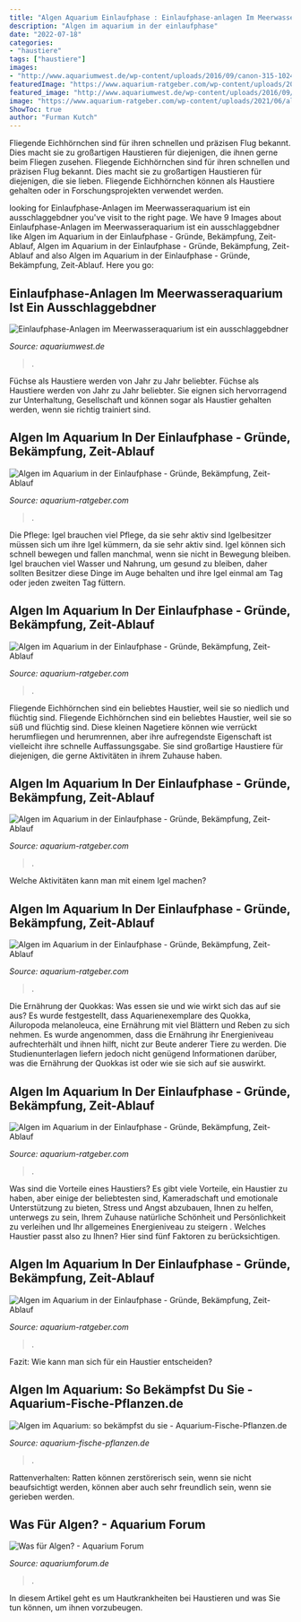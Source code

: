 ```yaml
---
title: "Algen Aquarium Einlaufphase : Einlaufphase-anlagen Im Meerwasseraquarium Ist Ein Ausschlaggebdner"
description: "Algen im aquarium in der einlaufphase"
date: "2022-07-18"
categories:
- "haustiere"
tags: ["haustiere"]
images:
- "http://www.aquariumwest.de/wp-content/uploads/2016/09/canon-315-1024x768.jpg"
featuredImage: "https://www.aquarium-ratgeber.com/wp-content/uploads/2021/06/wurzel-schimmel-768x576.jpg"
featured_image: "http://www.aquariumwest.de/wp-content/uploads/2016/09/canon-315-1024x768.jpg"
image: "https://www.aquarium-ratgeber.com/wp-content/uploads/2021/06/algen-im-aquarium-370x245.jpg"
ShowToc: true
author: "Furman Kutch"
---
```



Fliegende Eichhörnchen sind für ihren schnellen und präzisen Flug bekannt. Dies macht sie zu großartigen Haustieren für diejenigen, die ihnen gerne beim Fliegen zusehen.
Fliegende Eichhörnchen sind für ihren schnellen und präzisen Flug bekannt. Dies macht sie zu großartigen Haustieren für diejenigen, die sie lieben. Fliegende Eichhörnchen können als Haustiere gehalten oder in Forschungsprojekten verwendet werden.

	

		
looking for Einlaufphase-Anlagen im Meerwasseraquarium ist ein ausschlaggebdner you've visit to the right page. We have 9 Images about Einlaufphase-Anlagen im Meerwasseraquarium ist ein ausschlaggebdner like Algen im Aquarium in der Einlaufphase - Gründe, Bekämpfung, Zeit-Ablauf, Algen im Aquarium in der Einlaufphase - Gründe, Bekämpfung, Zeit-Ablauf and also Algen im Aquarium in der Einlaufphase - Gründe, Bekämpfung, Zeit-Ablauf. Here you go:
		
    
## Einlaufphase-Anlagen Im Meerwasseraquarium Ist Ein Ausschlaggebdner

<img loading=lazy src="http://www.aquariumwest.de/wp-content/uploads/2016/09/canon-315-1024x768.jpg" onerror="this.onerror=null;this.src='https://tse2.mm.bing.net/th?id=OIP.9OQA0oznTIw11CTorFebOAHaFj&amp;pid=15.1';" alt="Einlaufphase-Anlagen im Meerwasseraquarium ist ein ausschlaggebdner">

_Source: aquariumwest.de_

>. 

	

Füchse als Haustiere werden von Jahr zu Jahr beliebter.
Füchse als Haustiere werden von Jahr zu Jahr beliebter. Sie eignen sich hervorragend zur Unterhaltung, Gesellschaft und können sogar als Haustier gehalten werden, wenn sie richtig trainiert sind.

    
## Algen Im Aquarium In Der Einlaufphase - Gründe, Bekämpfung, Zeit-Ablauf

<img loading=lazy src="https://www.aquarium-ratgeber.com/wp-content/uploads/2021/06/erste-algen-nach-10-tagen-768x506.jpg" onerror="this.onerror=null;this.src='https://tse4.mm.bing.net/th?id=OIP.tsr-xbMiGsVAgHanwuwNvwHaE4&amp;pid=15.1';" alt="Algen im Aquarium in der Einlaufphase - Gründe, Bekämpfung, Zeit-Ablauf">

_Source: aquarium-ratgeber.com_

>. 

	

Die Pflege: Igel brauchen viel Pflege, da sie sehr aktiv sind
Igelbesitzer müssen sich um ihre Igel kümmern, da sie sehr aktiv sind. Igel können sich schnell bewegen und fallen manchmal, wenn sie nicht in Bewegung bleiben. Igel brauchen viel Wasser und Nahrung, um gesund zu bleiben, daher sollten Besitzer diese Dinge im Auge behalten und ihre Igel einmal am Tag oder jeden zweiten Tag füttern.

    
## Algen Im Aquarium In Der Einlaufphase - Gründe, Bekämpfung, Zeit-Ablauf

<img loading=lazy src="https://www.aquarium-ratgeber.com/wp-content/uploads/2021/06/wurzel-schimmel-768x576.jpg" onerror="this.onerror=null;this.src='https://tse2.mm.bing.net/th?id=OIP.uMjAJtmm3wIbBUMMNtAryQHaFj&amp;pid=15.1';" alt="Algen im Aquarium in der Einlaufphase - Gründe, Bekämpfung, Zeit-Ablauf">

_Source: aquarium-ratgeber.com_

>. 

	

Fliegende Eichhörnchen sind ein beliebtes Haustier, weil sie so niedlich und flüchtig sind.
Fliegende Eichhörnchen sind ein beliebtes Haustier, weil sie so süß und flüchtig sind. Diese kleinen Nagetiere können wie verrückt herumfliegen und herumrennen, aber ihre aufregendste Eigenschaft ist vielleicht ihre schnelle Auffassungsgabe. Sie sind großartige Haustiere für diejenigen, die gerne Aktivitäten in ihrem Zuhause haben.

    
## Algen Im Aquarium In Der Einlaufphase - Gründe, Bekämpfung, Zeit-Ablauf

<img loading=lazy src="https://www.aquarium-ratgeber.com/wp-content/uploads/2021/06/wuermer-im-aquarium.jpg" onerror="this.onerror=null;this.src='https://tse4.mm.bing.net/th?id=OIP.KxBts3Q307BKDAo7Nc6yhgHaE5&amp;pid=15.1';" alt="Algen im Aquarium in der Einlaufphase - Gründe, Bekämpfung, Zeit-Ablauf">

_Source: aquarium-ratgeber.com_

>. 

	

Welche Aktivitäten kann man mit einem Igel machen?

    
## Algen Im Aquarium In Der Einlaufphase - Gründe, Bekämpfung, Zeit-Ablauf

<img loading=lazy src="https://www.aquarium-ratgeber.com/wp-content/uploads/2021/06/aquarium-nach-einrichtung.jpg" onerror="this.onerror=null;this.src='https://tse4.mm.bing.net/th?id=OIP.tGcKtze-hK1qjvZ9qjZ--gHaEs&amp;pid=15.1';" alt="Algen im Aquarium in der Einlaufphase - Gründe, Bekämpfung, Zeit-Ablauf">

_Source: aquarium-ratgeber.com_

>. 

	

Die Ernährung der Quokkas: Was essen sie und wie wirkt sich das auf sie aus?
Es wurde festgestellt, dass Aquarienexemplare des Quokka, Ailuropoda melanoleuca, eine Ernährung mit viel Blättern und Reben zu sich nehmen. Es wurde angenommen, dass die Ernährung ihr Energieniveau aufrechterhält und ihnen hilft, nicht zur Beute anderer Tiere zu werden. Die Studienunterlagen liefern jedoch nicht genügend Informationen darüber, was die Ernährung der Quokkas ist oder wie sie sich auf sie auswirkt.

    
## Algen Im Aquarium In Der Einlaufphase - Gründe, Bekämpfung, Zeit-Ablauf

<img loading=lazy src="https://www.aquarium-ratgeber.com/wp-content/uploads/2021/06/aquarium-algenfrei.jpg" onerror="this.onerror=null;this.src='https://tse1.mm.bing.net/th?id=OIP.O7_YqXlAeGJIoMscLz3fDwHaE4&amp;pid=15.1';" alt="Algen im Aquarium in der Einlaufphase - Gründe, Bekämpfung, Zeit-Ablauf">

_Source: aquarium-ratgeber.com_

>. 

	

Was sind die Vorteile eines Haustiers?
Es gibt viele Vorteile, ein Haustier zu haben, aber einige der beliebtesten sind, Kameradschaft und emotionale Unterstützung zu bieten, Stress und Angst abzubauen, Ihnen zu helfen, unterwegs zu sein, Ihrem Zuhause natürliche Schönheit und Persönlichkeit zu verleihen und Ihr allgemeines Energieniveau zu steigern . Welches Haustier passt also zu Ihnen? Hier sind fünf Faktoren zu berücksichtigen.

    
## Algen Im Aquarium In Der Einlaufphase - Gründe, Bekämpfung, Zeit-Ablauf

<img loading=lazy src="https://www.aquarium-ratgeber.com/wp-content/uploads/2021/06/algen-im-aquarium-370x245.jpg" onerror="this.onerror=null;this.src='https://tse4.mm.bing.net/th?id=OIP.sA8DeQykS3RnQlznekyMdQAAAA&amp;pid=15.1';" alt="Algen im Aquarium in der Einlaufphase - Gründe, Bekämpfung, Zeit-Ablauf">

_Source: aquarium-ratgeber.com_

>. 

	

Fazit: Wie kann man sich für ein Haustier entscheiden?

    
## Algen Im Aquarium: So Bekämpfst Du Sie - Aquarium-Fische-Pflanzen.de

<img loading=lazy src="https://aquarium-fische-pflanzen.de/wp-content/uploads/2019/01/algen-bedingt-durch-wasserwechsel.jpg" onerror="this.onerror=null;this.src='https://tse2.mm.bing.net/th?id=OIP.Ne12tXGvXS2nCa1NajoAMgHaDp&amp;pid=15.1';" alt="Algen im Aquarium: so bekämpfst du sie - Aquarium-Fische-Pflanzen.de">

_Source: aquarium-fische-pflanzen.de_

>. 

	

Rattenverhalten: Ratten können zerstörerisch sein, wenn sie nicht beaufsichtigt werden, können aber auch sehr freundlich sein, wenn sie gerieben werden.

    
## Was Für Algen? - Aquarium Forum

<img loading=lazy src="https://www.aquariumforum.de/gallery/files/2/2/2/0/1/dsc00428-med.jpg" onerror="this.onerror=null;this.src='https://tse4.mm.bing.net/th?id=OIP.ONdYQ3FsYLFoC88nz9GxSwHaFj&amp;pid=15.1';" alt="Was für Algen? - Aquarium Forum">

_Source: aquariumforum.de_

>. 

	

In diesem Artikel geht es um Hautkrankheiten bei Haustieren und was Sie tun können, um ihnen vorzubeugen.

